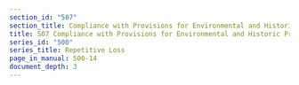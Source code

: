 ```yaml
---
section_id: "507"
section_title: Compliance with Provisions for Environmental and Historic Preservation
title: 507 Compliance with Provisions for Environmental and Historic Preservation
series_id: "500"
series_title: Repetitive Loss
page_in_manual: 500-14
document_depth: 3
---
```

